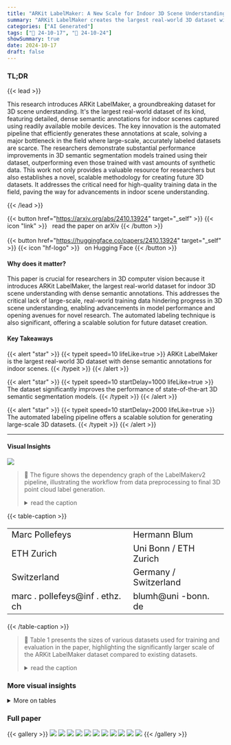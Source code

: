 ```yaml
---
title: "ARKit LabelMaker: A New Scale for Indoor 3D Scene Understanding"
summary: "ARKit LabelMaker creates the largest real-world 3D dataset with dense semantic annotations, boosting performance of 3D semantic segmentation models and accelerating progress in indoor scene understand..."
categories: ["AI Generated"]
tags: ["🔖 24-10-17", "🤗 24-10-24"]
showSummary: true
date: 2024-10-17
draft: false
---
```


### TL;DR


{{< lead >}}

This research introduces ARKit LabelMaker, a groundbreaking dataset for 3D scene understanding.  It's the largest real-world dataset of its kind, featuring detailed, dense semantic annotations for indoor scenes captured using readily available mobile devices. The key innovation is the automated pipeline that efficiently generates these annotations at scale, solving a major bottleneck in the field where large-scale, accurately labeled datasets are scarce.  The researchers demonstrate substantial performance improvements in 3D semantic segmentation models trained using their dataset, outperforming even those trained with vast amounts of synthetic data.  This work not only provides a valuable resource for researchers but also establishes a novel, scalable methodology for creating future 3D datasets.  It addresses the critical need for high-quality training data in the field, paving the way for advancements in indoor scene understanding.

{{< /lead >}}


{{< button href="https://arxiv.org/abs/2410.13924" target="_self" >}}
{{< icon "link" >}} &nbsp; read the paper on arXiv
{{< /button >}}
<br><br>
{{< button href="https://huggingface.co/papers/2410.13924" target="_self" >}}
{{< icon "hf-logo" >}} &nbsp; on Hugging Face
{{< /button >}}

#### Why does it matter?
This paper is crucial for researchers in 3D computer vision because it introduces ARKit LabelMaker, the largest real-world dataset for indoor 3D scene understanding with dense semantic annotations.  This addresses the critical lack of large-scale, real-world training data hindering progress in 3D scene understanding, enabling advancements in model performance and opening avenues for novel research.  The automated labeling technique is also significant, offering a scalable solution for future dataset creation.
#### Key Takeaways

{{< alert "star" >}}
{{< typeit speed=10 lifeLike=true >}} ARKit LabelMaker is the largest real-world 3D dataset with dense semantic annotations for indoor scenes. {{< /typeit >}}
{{< /alert >}}

{{< alert "star" >}}
{{< typeit speed=10 startDelay=1000 lifeLike=true >}} The dataset significantly improves the performance of state-of-the-art 3D semantic segmentation models. {{< /typeit >}}
{{< /alert >}}

{{< alert "star" >}}
{{< typeit speed=10 startDelay=2000 lifeLike=true >}} The automated labeling pipeline offers a scalable solution for generating large-scale 3D datasets. {{< /typeit >}}
{{< /alert >}}

------
#### Visual Insights



![](figures/figures_3_0.png)

> 🔼 The figure shows the dependency graph of the LabelMakerv2 pipeline, illustrating the workflow from data preprocessing to final 3D point cloud label generation.
> <details>
> <summary>read the caption</summary>
> Figure 1. Dependency graph of the LabelMakerv2 pipeline.
> </details>







{{< table-caption >}}
<table id='7' style='font-size:20px'><tr><td>Marc Pollefeys</td><td>Hermann Blum</td></tr><tr><td>ETH Zurich</td><td>Uni Bonn / ETH Zurich</td></tr><tr><td>Switzerland</td><td>Germany / Switzerland</td></tr><tr><td>marc . pollefeys@inf . ethz. ch</td><td>blumh@uni -bonn. de</td></tr></table>{{< /table-caption >}}

> 🔼 Table 1 presents the sizes of various datasets used for training and evaluation in the paper, highlighting the significantly larger scale of the ARKit LabelMaker dataset compared to existing datasets.
> <details>
> <summary>read the caption</summary>
> Table 1. The size of dataset that is used for training and evaluation in this work. We provide by far the largest real-world labeled training dataset compared to existing real-world datasets. We provide automatically generated dense semantic annotations for 4471 training trajectories and 548 validation trajectories.
> </details>



### More visual insights




<details>
<summary>More on tables
</summary>


{{< table-caption >}}
<table id='3' style='font-size:14px'><tr><td>Dataset</td><td>#train</td><td>#val</td><td>#test</td><td>real</td><td>#label</td></tr><tr><td>S3DIS</td><td>406</td><td>-</td><td>-</td><td>V</td><td>13</td></tr><tr><td>ScanNet/ScanNet200</td><td>1201</td><td>312</td><td>100</td><td>V</td><td>20 / 200</td></tr><tr><td>ScanNet++</td><td>230</td><td>50</td><td>50</td><td>V</td><td>100</td></tr><tr><td>ARKit LabelMaker</td><td>4471</td><td>548</td><td>-</td><td>V</td><td>186</td></tr><tr><td>Structured3D</td><td>6519</td><td>-</td><td>1697</td><td>X</td><td>25</td></tr></table>{{< /table-caption >}}
> 🔼 {{ table.description }}
> <details>
> <summary>read the caption</summary>
> {{ table.caption }}
> </details>


> Table 1 shows the number of training, validation, and test data samples in several datasets used for 3D semantic segmentation, including the newly generated ARKit LabelMaker dataset.


{{< table-caption >}}
<table id='0' style='font-size:16px'><tr><td>Method</td><td>Training Data</td><td>val</td><td>test</td></tr><tr><td colspan="4">MinkUNet [7]</td></tr><tr><td>vanilla</td><td>ScanNet</td><td>72.4</td><td>73.6</td></tr><tr><td>PonderV2 [42]</td><td>ScanNet (self-supervised) → ScanNet</td><td>73.5</td><td>-</td></tr><tr><td>Mix3D [20]</td><td>ScanNet</td><td>73.6</td><td>78.1</td></tr><tr><td>fine-tune (Ours)</td><td>ALS200 → ScanNet</td><td>77.0</td><td>-</td></tr><tr><td colspan="4">PTv3 [36]</td></tr><tr><td>vanilla</td><td>ScanNet</td><td>77.5</td><td>77.9</td></tr><tr><td>fine-tune (Ours)</td><td>ALS200 → ScanNet</td><td>81.2</td><td>-</td></tr><tr><td>fine-tune (Ours)</td><td>ALC → ScanNet</td><td>80.6</td><td>79.0</td></tr><tr><td>PPT [36]</td><td>ScanNet + S3DIS + Structure3D</td><td>78.6</td><td>79.4</td></tr><tr><td>PPT (Ours)</td><td>ScanNet+ ScanNet200 + ScanNet++ + Structure3D + ALC</td><td>81.1</td><td>79.8</td></tr></table>{{< /table-caption >}}
> 🔼 {{ table.description }}
> <details>
> <summary>read the caption</summary>
> {{ table.caption }}
> </details>


> This table compares the performance of different training strategies for PointTransformerV3 and MinkowskiNet models on the ScanNet20 dataset, highlighting the benefits of large-scale pre-training with automatically generated labels.


{{< table-caption >}}
<table id='2' style='font-size:14px'><tr><td>Method</td><td>Training Data</td><td>val</td><td>test</td></tr><tr><td colspan="4">MinkUNet [7]</td></tr><tr><td>vanilla</td><td>ScanNet200</td><td>29.3</td><td>25.3</td></tr><tr><td>fine-tune (Ours)</td><td>ALS200 → ScanNet200</td><td>30.1</td><td>27.4</td></tr><tr><td>co-training (Ours)</td><td>ALS200 + ScanNet200</td><td>30.6</td><td>-</td></tr><tr><td colspan="4">PTv3 [36]</td></tr><tr><td>vanilla</td><td>ScanNet200</td><td>35.2</td><td>37.8</td></tr><tr><td>fine-tune (Ours)</td><td>ALS200 → ScanNet200</td><td>38.4</td><td>-</td></tr><tr><td>fine-tune (Ours)</td><td>ALC200 → ScanNet200</td><td>38.7</td><td>38.4</td></tr><tr><td>PPT [36]</td><td>ScanNet200 + S3DIS + Structure3D → ScanNet200</td><td>36.0</td><td>39.3</td></tr><tr><td>PPT(Ours)</td><td>ScanNet+ ScanNet200 + ScanNet++ + Structure3D + ALC</td><td>40.3</td><td>41.4</td></tr></table>{{< /table-caption >}}
> 🔼 {{ table.description }}
> <details>
> <summary>read the caption</summary>
> {{ table.caption }}
> </details>


> Table 3 compares different training strategies for two top-performing models (PointTransformerv3 [36] and MinkowskiNet [7]) on the ScanNet200 dataset, showing the performance improvement by adding ALS200 through pre-training and co-training.


{{< table-caption >}}
<br><table id='8' style='font-size:14px'><tr><td>PTv3 Variant</td><td>Training Data</td><td>#Data</td><td>val mloU</td><td>test top-1/3 ml⌀U</td></tr><tr><td>vanilla</td><td>ScanNet++</td><td>713</td><td>41.8</td><td>45.8/69.7</td></tr><tr><td>fine-tune (Ours)</td><td>ALC200 → ScanNet++</td><td>4471 → 713</td><td>42.5</td><td>43.7/65.5</td></tr><tr><td>PPT [36]</td><td>ScanNet200 + ScanNet++ + Structure3D</td><td>45868</td><td>45.31</td><td>46.5/71.1</td></tr><tr><td>PPT (Ours)</td><td>ScanNet200 + ScanNet++ + ALC</td><td>11168</td><td>44.5</td><td>46.1/70.8</td></tr><tr><td>PPT (Ours)</td><td>ScanNet+ ScanNet200 + ScanNet++ + Structure3D + ALC</td><td>30386</td><td>44.6</td><td>46.1 / 68.5</td></tr></table>{{< /table-caption >}}
> 🔼 {{ table.description }}
> <details>
> <summary>read the caption</summary>
> {{ table.caption }}
> </details>


> Table 4 presents the semantic segmentation scores on the ScanNet++ benchmark, comparing different training strategies (pre-training and joint training) and datasets.


{{< table-caption >}}
<table id='6' style='font-size:14px'><tr><td>Method</td><td>Training Data</td><td>head</td><td>Validation common</td><td>tail</td><td>head</td><td>Test common</td><td>tail</td></tr><tr><td colspan="8">MinkUNet [7]</td></tr><tr><td>vanilla</td><td>ScanNet200</td><td>52.3</td><td>22.5</td><td>13.2</td><td>46.3</td><td>15.4</td><td>10.2</td></tr><tr><td>fine-tune (Ours)</td><td>ALS200 → ScanNet200</td><td>53.9</td><td>24.2</td><td>12.5</td><td>49.0</td><td>19.4</td><td>9.4</td></tr><tr><td>co-training (Ours)</td><td>ALS200 + ScanNet200</td><td>55.1</td><td>24.7</td><td>12.4</td><td>■</td><td>-</td><td>■</td></tr><tr><td colspan="8">PTv3 [36]</td></tr><tr><td>vanilla</td><td>ScanNet200</td><td>56.5</td><td>30.1</td><td>19.3</td><td>·</td><td>·</td><td></td></tr><tr><td>fine-tune (Ours)</td><td>ALS200 → ScanNet200</td><td>58.6</td><td>33.0</td><td>23.8</td><td>·</td><td>·</td><td>·</td></tr><tr><td>fine-tune (Ours)</td><td>ALC200 → ScanNet200</td><td>58.2</td><td>33.1</td><td>25.0</td><td>58.2</td><td>30.9</td><td>22.2</td></tr><tr><td>PPT [36]</td><td>ScanNet200 + S3DIS + Structure3D → ScanNet200</td><td>■</td><td>■</td><td>-</td><td>59.2</td><td>33.0</td><td>21.6</td></tr><tr><td>PPT(Ours)</td><td>ScanNet+ ScanNet200 + ScanNet++ + Structure3D + ALC</td><td>60.9</td><td>35.48</td><td>24.6</td><td>61.0</td><td>32.2</td><td>27.1</td></tr></table>{{< /table-caption >}}
> 🔼 {{ table.description }}
> <details>
> <summary>read the caption</summary>
> {{ table.caption }}
> </details>


> Table B1 shows the performance of different models on ScanNet200 dataset, categorized by head, common, and tail classes, demonstrating the effectiveness of ARKit LabelMaker pre-training.


{{< table-caption >}}
<table id='0' style='font-size:14px'><tr><td>Task</td><td>#CPU</td><td>RAM</td><td>Time</td><td>GPU</td></tr><tr><td>Download & Prepossessing</td><td>2</td><td>24G</td><td>4h</td><td>-</td></tr><tr><td>Video Rendering</td><td>8</td><td>32G</td><td>30min</td><td>-</td></tr><tr><td>Grounded-SAM</td><td>2</td><td>12G</td><td>6h</td><td>3090 x1</td></tr><tr><td>OVSeg</td><td>2</td><td>8G</td><td>8h</td><td>3090 x1</td></tr><tr><td>InternImage</td><td>2</td><td>10G</td><td>8h</td><td>3090 x1</td></tr><tr><td>Mask3D</td><td>8</td><td>16G</td><td>1h 30min</td><td>3090 x1</td></tr><tr><td>OmniData</td><td>8</td><td>8G</td><td>2h</td><td>3090 x1</td></tr><tr><td>HHA</td><td>18</td><td>9G</td><td>2h</td><td>-</td></tr><tr><td>CMX</td><td>2</td><td>8G</td><td>3h</td><td>3090 x1</td></tr><tr><td>Consensus</td><td>16</td><td>16G</td><td>2h</td><td>-</td></tr><tr><td>Point Lifting</td><td>2</td><td>72G</td><td>4h</td><td></td></tr></table>{{< /table-caption >}}
> 🔼 {{ table.description }}
> <details>
> <summary>read the caption</summary>
> {{ table.caption }}
> </details>


> Table 1 shows the size of different datasets used for training and evaluation in the paper, highlighting the significantly larger size of the ARKit LabelMaker dataset compared to existing ones.


</details>


### Full paper

{{< gallery >}}
<img src="paper_images/1.png" class="grid-w50 md:grid-w33 xl:grid-w25" />
<img src="paper_images/2.png" class="grid-w50 md:grid-w33 xl:grid-w25" />
<img src="paper_images/3.png" class="grid-w50 md:grid-w33 xl:grid-w25" />
<img src="paper_images/4.png" class="grid-w50 md:grid-w33 xl:grid-w25" />
<img src="paper_images/5.png" class="grid-w50 md:grid-w33 xl:grid-w25" />
<img src="paper_images/6.png" class="grid-w50 md:grid-w33 xl:grid-w25" />
<img src="paper_images/7.png" class="grid-w50 md:grid-w33 xl:grid-w25" />
<img src="paper_images/8.png" class="grid-w50 md:grid-w33 xl:grid-w25" />
<img src="paper_images/9.png" class="grid-w50 md:grid-w33 xl:grid-w25" />
<img src="paper_images/10.png" class="grid-w50 md:grid-w33 xl:grid-w25" />
<img src="paper_images/11.png" class="grid-w50 md:grid-w33 xl:grid-w25" />
{{< /gallery >}}